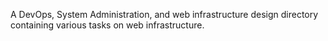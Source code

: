 A DevOps, System Administration, and web infrastructure design directory containing various tasks on web infrastructure.
